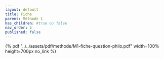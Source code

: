 ```yaml
---
layout: default
title: Fiche
parent: Méthode 1
has_children: #true ou false
nav_order: 5
published: false
---
```


{% pdf "../../assets/pdf/methode/M1-fiche-question-philo.pdf" width=100% height=700px no_link %}

